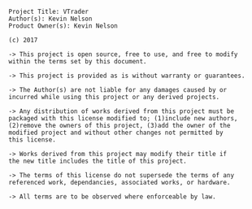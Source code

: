  <license>

	Project Title: VTrader
	Author(s): Kevin Nelson
	Product Owner(s): Kevin Nelson
	
	(c) 2017
	
	-> This project is open source, free to use, and free to modify
	within the terms set by this document.

	-> This project is provided as is without warranty or guarantees.

	-> The Author(s) are not liable for any damages caused by or
	incurred while using this project or any derived projects.

	-> Any distribution of works derived from this project must be
	packaged with this license modified to; (1)include new authors,
	(2)remove the owners of this project, (3)add the owner of the 
	modified project and without other changes not permitted by
	this license.

	-> Works derived from this project may modify their title if
	the new title includes the title of this project.

	-> The terms of this license do not supersede the terms of any
	referenced work, dependancies, associated works, or hardware.

	-> All terms are to be observed where enforceable by law.

</license>

